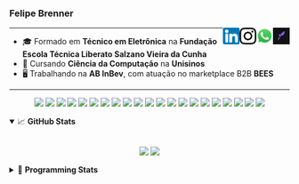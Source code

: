 <h3>Felipe Brenner</h3>

<a href="https://app.rocketseat.com.br/me/felipebrenner" target="_blank" rel="nofollow"><img align="right" width="30rem" src="./assets/rocketseat-black.png" alt="Rocketseat: @felipebrenner"/></a>
<a href="https://api.whatsapp.com/send?phone=5551995585968" target="_blank" rel="nofollow"><img align="right" width="30rem" src="./assets/whatsapp.png" alt="Whatsapp: +55 51995585968"/></a>
<a href="https://www.instagram.com/felipeobrenner/" target="_blank" rel="nofollow"><img align="right" width="30rem" src="./assets/instagram.png" alt="Instagram: @felipeobrenner"/></a>
<a href="https://www.linkedin.com/in/felipe-de-oliveira-brenner/" target="_blank" rel="nofollow"><img align="right" width="30rem" src="./assets/linkedin.png" alt="LinkedIn: @felipe-de-oliveira-brenner"/></a>

---

- 🎓 Formado em **Técnico em Eletrônica** na **Fundação Escola Técnica Liberato Salzano Vieira da Cunha**
- 📓 Cursando **Ciência da Computação** na **Unisinos**
- 🖥️ Trabalhando na **AB InBev**, com atuação no marketplace B2B **BEES**

---

<p align='center'>
  <img width="35rem" src="https://cdn.jsdelivr.net/gh/devicons/devicon/icons/react/react-original.svg" />
  <img width="35rem" src="https://cdn.jsdelivr.net/gh/devicons/devicon/icons/nextjs/nextjs-line.svg" />
  <img width="35rem" src="https://cdn.jsdelivr.net/gh/devicons/devicon/icons/javascript/javascript-plain.svg" />
  <img width="35rem" src="https://cdn.jsdelivr.net/gh/devicons/devicon/icons/typescript/typescript-plain.svg" />
  <img width="35rem" src="https://cdn.jsdelivr.net/gh/devicons/devicon/icons/jest/jest-plain.svg" />
  <img width="35rem" src="https://cdn.jsdelivr.net/gh/devicons/devicon/icons/redux/redux-original.svg" />
  <img width="35rem" src="https://cdn.jsdelivr.net/gh/devicons/devicon/icons/storybook/storybook-original.svg" />
  <img width="35rem" src="https://cdn.jsdelivr.net/gh/devicons/devicon/icons/sass/sass-original.svg" />
  <img width="35rem" src="https://cdn.jsdelivr.net/gh/devicons/devicon/icons/materialui/materialui-plain.svg" />
  <img width="35rem" src="https://cdn.jsdelivr.net/gh/devicons/devicon/icons/css3/css3-plain.svg" />
  <img width="35rem" src="https://cdn.jsdelivr.net/gh/devicons/devicon/icons/html5/html5-plain.svg" />
  <img width="35rem" src="https://cdn.jsdelivr.net/gh/devicons/devicon/icons/docker/docker-plain.svg" />
  <img width="35rem" src="https://cdn.jsdelivr.net/gh/devicons/devicon/icons/azure/azure-original.svg" />
  <img width="35rem" src="https://cdn.jsdelivr.net/gh/devicons/devicon/icons/vscode/vscode-original.svg" />
  <img width="35rem" src="https://cdn.jsdelivr.net/gh/devicons/devicon/icons/git/git-original.svg" />
  <img width="35rem" src="https://cdn.jsdelivr.net/gh/devicons/devicon/icons/yarn/yarn-original.svg" />
  <img width="35rem" src="https://cdn.jsdelivr.net/gh/devicons/devicon/icons/npm/npm-original-wordmark.svg" />
  <img width="35rem" src="https://cdn.jsdelivr.net/gh/devicons/devicon/icons/microsoftsqlserver/microsoftsqlserver-plain.svg" />
  <img width="35rem" src="https://cdn.jsdelivr.net/gh/devicons/devicon/icons/oracle/oracle-original.svg" />
  <img width="35rem" src="https://cdn.jsdelivr.net/gh/devicons/devicon/icons/linux/linux-plain.svg" />
  <img width="35rem" src="https://cdn.jsdelivr.net/gh/devicons/devicon/icons/ubuntu/ubuntu-plain.svg" />
</p>

<details open>
  <summary>📈 <b>GitHub Stats</b></summary>
  <br>
  <p align="center">
  <img src="https://github-readme-stats.vercel.app/api?username=felipebrenner&show_icons=true&theme=dark"/>
  <img src="https://github-readme-stats.vercel.app/api/top-langs/?username=felipebrenner&layout=compact&theme=dark">
  </p>

</details>

<details>
  <summary>🤖 <b>Programming Stats</b></summary>
  <br/>

  <!--START_SECTION:waka-->
![Code Time](http://img.shields.io/badge/Code%20Time-3%2C178%20hrs%2011%20mins-blue)

**🐱 My GitHub Data** 

> 📦 460.0 kB Used in GitHub's Storage 
 > 
> 🏆 55 Contributions in the Year 2024
 > 
> 🚫 Not Opted to Hire
 > 
> 📜 29 Public Repositories 
 > 
> 🔑 6 Private Repositories 
 > 
**I'm an Early 🐤** 

```text
🌞 Morning                153 commits         ███░░░░░░░░░░░░░░░░░░░░░░   13.30 % 
🌆 Daytime                428 commits         █████████░░░░░░░░░░░░░░░░   37.22 % 
🌃 Evening                536 commits         ████████████░░░░░░░░░░░░░   46.61 % 
🌙 Night                  33 commits          █░░░░░░░░░░░░░░░░░░░░░░░░   02.87 % 
```
📅 **I'm Most Productive on Monday** 

```text
Monday                   196 commits         ████░░░░░░░░░░░░░░░░░░░░░   17.04 % 
Tuesday                  174 commits         ████░░░░░░░░░░░░░░░░░░░░░   15.13 % 
Wednesday                164 commits         ████░░░░░░░░░░░░░░░░░░░░░   14.26 % 
Thursday                 152 commits         ███░░░░░░░░░░░░░░░░░░░░░░   13.22 % 
Friday                   131 commits         ███░░░░░░░░░░░░░░░░░░░░░░   11.39 % 
Saturday                 150 commits         ███░░░░░░░░░░░░░░░░░░░░░░   13.04 % 
Sunday                   183 commits         ████░░░░░░░░░░░░░░░░░░░░░   15.91 % 
```


📊 **This Week I Spent My Time On** 

```text
💬 Programming Languages: 
TypeScript               18 hrs 38 mins      █████████████████████░░░░   85.62 % 
JSON                     2 hrs 42 mins       ███░░░░░░░░░░░░░░░░░░░░░░   12.44 % 
Markdown                 15 mins             ░░░░░░░░░░░░░░░░░░░░░░░░░   01.16 % 
Other                    8 mins              ░░░░░░░░░░░░░░░░░░░░░░░░░   00.63 % 
HTML                     0 secs              ░░░░░░░░░░░░░░░░░░░░░░░░░   00.04 % 

🔥 Editors: 
VS Code                  21 hrs 46 mins      █████████████████████████   100.00 % 

🐱‍💻 Projects: 
web-link-order-tracking  14 hrs 2 mins       ████████████████░░░░░░░░░   64.49 % 
nfa-post-sales           1 hr 59 mins        ██░░░░░░░░░░░░░░░░░░░░░░░   09.16 % 
academic-recommendation-s1 hr 49 mins        ██░░░░░░░░░░░░░░░░░░░░░░░   08.37 % 
nfa-configs              1 hr 12 mins        █░░░░░░░░░░░░░░░░░░░░░░░░   05.53 % 
web-link-cart            33 mins             █░░░░░░░░░░░░░░░░░░░░░░░░   02.53 % 

💻 Operating System: 
Linux                    21 hrs 46 mins      █████████████████████████   100.00 % 
```

**I Mostly Code in TypeScript** 

```text
TypeScript               15 repos            ██████████░░░░░░░░░░░░░░░   40.54 % 
JavaScript               4 repos             ███░░░░░░░░░░░░░░░░░░░░░░   10.81 % 
Python                   3 repos             ██░░░░░░░░░░░░░░░░░░░░░░░   08.11 % 
C                        3 repos             ██░░░░░░░░░░░░░░░░░░░░░░░   08.11 % 
SystemVerilog            1 repo              █░░░░░░░░░░░░░░░░░░░░░░░░   02.70 % 
```




 Last Updated on 08/11/2024 02:49:59 UTC
<!--END_SECTION:waka-->
</details>
